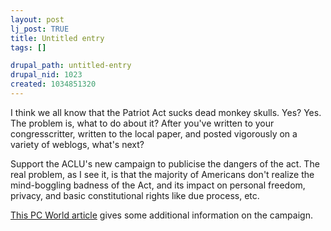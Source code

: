 ```yaml
--- 
layout: post
lj_post: TRUE
title: Untitled entry
tags: []

drupal_path: untitled-entry
drupal_nid: 1023
created: 1034851320
---
```

I think we all know that the Patriot Act sucks dead monkey skulls. Yes? Yes. The problem is, what to do about it? After you've written to your congresscritter, written to the local paper, and posted vigorously on a variety of weblogs, what's next?

Support the ACLU's new campaign to publicise the dangers of the act. The real problem, as I see it, is that the majority of Americans don't realize the mind-boggling badness of the Act, and its impact on personal freedom, privacy, and basic constitutional rights like due process, etc.

<a href="http://www.pcworld.com/news/article/0,aid,106002,00.asp">This PC World article</a> gives some additional information on the campaign.
